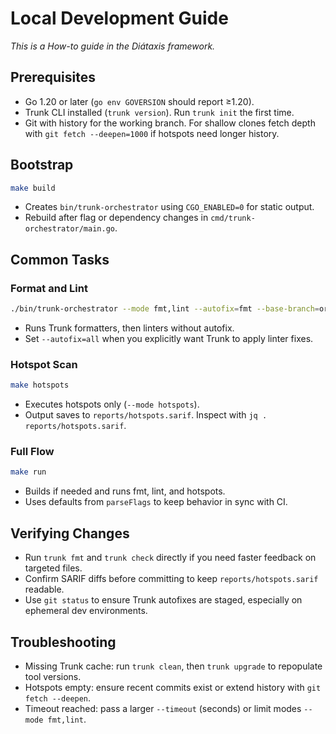 # Local Development Guide

_This is a How-to guide in the Diátaxis framework._

## Prerequisites

- Go 1.20 or later (`go env GOVERSION` should report ≥1.20).
- Trunk CLI installed (`trunk version`). Run `trunk init` the first time.
- Git with history for the working branch. For shallow clones fetch depth with `git fetch --deepen=1000` if hotspots need longer history.

## Bootstrap

```bash
make build
```

- Creates `bin/trunk-orchestrator` using `CGO_ENABLED=0` for static output.
- Rebuild after flag or dependency changes in `cmd/trunk-orchestrator/main.go`.

## Common Tasks

### Format and Lint

```bash
./bin/trunk-orchestrator --mode fmt,lint --autofix=fmt --base-branch=origin/main
```

- Runs Trunk formatters, then linters without autofix.
- Set `--autofix=all` when you explicitly want Trunk to apply linter fixes.

### Hotspot Scan

```bash
make hotspots
```

- Executes hotspots only (`--mode hotspots`).
- Output saves to `reports/hotspots.sarif`. Inspect with `jq . reports/hotspots.sarif`.

### Full Flow

```bash
make run
```

- Builds if needed and runs fmt, lint, and hotspots.
- Uses defaults from `parseFlags` to keep behavior in sync with CI.

## Verifying Changes

- Run `trunk fmt` and `trunk check` directly if you need faster feedback on targeted files.
- Confirm SARIF diffs before committing to keep `reports/hotspots.sarif` readable.
- Use `git status` to ensure Trunk autofixes are staged, especially on ephemeral dev environments.

## Troubleshooting

- Missing Trunk cache: run `trunk clean`, then `trunk upgrade` to repopulate tool versions.
- Hotspots empty: ensure recent commits exist or extend history with `git fetch --deepen`.
- Timeout reached: pass a larger `--timeout` (seconds) or limit modes `--mode fmt,lint`.
